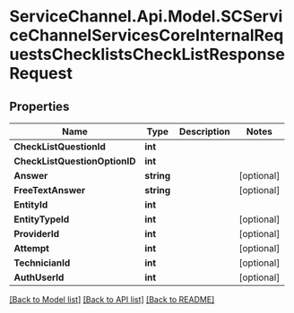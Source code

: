 # ServiceChannel.Api.Model.SCServiceChannelServicesCoreInternalRequestsChecklistsCheckListResponseRequest

## Properties

Name | Type | Description | Notes
------------ | ------------- | ------------- | -------------
**CheckListQuestionId** | **int** |  | 
**CheckListQuestionOptionID** | **int** |  | 
**Answer** | **string** |  | [optional] 
**FreeTextAnswer** | **string** |  | [optional] 
**EntityId** | **int** |  | 
**EntityTypeId** | **int** |  | [optional] 
**ProviderId** | **int** |  | [optional] 
**Attempt** | **int** |  | [optional] 
**TechnicianId** | **int** |  | [optional] 
**AuthUserId** | **int** |  | [optional] 

[[Back to Model list]](../README.md#documentation-for-models) [[Back to API list]](../README.md#documentation-for-api-endpoints) [[Back to README]](../README.md)


